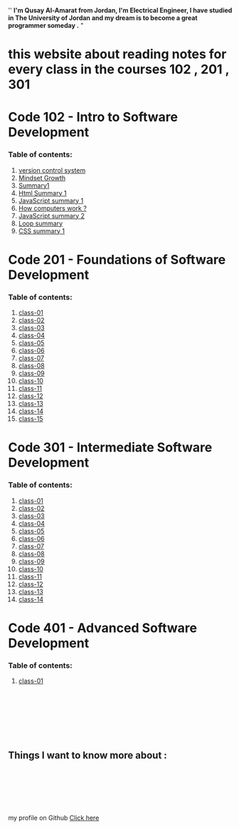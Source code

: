 
''  **I'm Qusay Al-Amarat from Jordan, I'm Electrical Engineer,
I have studied in The University of Jordan 
and my dream is to become a great programmer someday .** "

# this website about reading notes for every class in the courses 102 , 201 , 301



# Code 102 - Intro to Software Development

### Table of contents:
1. [version control system](https://qusay114.github.io/reading-notes/VCS)
2. [Mindset Growth](https://qusay114.github.io/reading-notes/Mindset_Growth)
3. [Summary1](https://qusay114.github.io/reading-notes/summary)
4. [Html Summary 1](https://qusay114.github.io/reading-notes/Html_Sum)
5. [JavaScript summary 1](https://qusay114.github.io/reading-notes/JS_summary1)
6. [How computers work ?](https://qusay114.github.io/reading-notes/Computers)
7. [JavaScript summary 2](https://qusay114.github.io/reading-notes/JS_summary2)
8. [Loop summary](https://qusay114.github.io/reading-notes/loop_summary)
9. [CSS summary 1](https://qusay114.github.io/reading-notes/CSS_Summary1)


# Code 201 - Foundations of Software Development

### Table of contents:
1. [class-01](https://qusay114.github.io/reading-notes/class-01)
2. [class-02](https://qusay114.github.io/reading-notes/class-02)
3. [class-03](https://qusay114.github.io/reading-notes/class-03)
4. [class-04](https://qusay114.github.io/reading-notes/class-04)
5. [class-05](https://qusay114.github.io/reading-notes/class-05)
6. [class-06](https://qusay114.github.io/reading-notes/class-06)
7. [class-07](https://qusay114.github.io/reading-notes/class-07)
8. [class-08](https://qusay114.github.io/reading-notes/class-08)
9. [class-09](https://qusay114.github.io/reading-notes/class-09)
10. [class-10](https://qusay114.github.io/reading-notes/class-10)
11. [class-11](https://qusay114.github.io/reading-notes/class-11)
12. [class-12](https://qusay114.github.io/reading-notes/class-12)
13. [class-13](https://qusay114.github.io/reading-notes/class-13)
14. [class-14](https://qusay114.github.io/reading-notes/class-14)
15. [class-15](https://qusay114.github.io/reading-notes/class-15)


# Code 301 - Intermediate Software Development

### Table of contents:
1. [class-01](https://qusay114.github.io/reading-notes/course-301_Notes/class-01)
2. [class-02](https://qusay114.github.io/reading-notes/course-301_Notes/class-02)
3. [class-03](https://qusay114.github.io/reading-notes/course-301_Notes/class-03)
4. [class-04](https://qusay114.github.io/reading-notes/course-301_Notes/class-04)
5. [class-05](https://qusay114.github.io/reading-notes/course-301_Notes/class-05)
6. [class-06](https://qusay114.github.io/reading-notes/course-301_Notes/class-06)
7. [class-07](https://qusay114.github.io/reading-notes/course-301_Notes/class-07)
8. [class-08](https://qusay114.github.io/reading-notes/course-301_Notes/class-08)
9. [class-09](https://qusay114.github.io/reading-notes/course-301_Notes/class-09)
10. [class-10](https://qusay114.github.io/reading-notes/course-301_Notes/class-10)
11. [class-11](https://qusay114.github.io/reading-notes/course-301_Notes/class-11)
12. [class-12](https://qusay114.github.io/reading-notes/course-301_Notes/class-12)
13. [class-13](https://qusay114.github.io/reading-notes/course-301_Notes/class-13)
14. [class-14](https://qusay114.github.io/reading-notes/course-301_Notes/class-14)



# Code 401 - Advanced Software Development

### Table of contents:
1. [class-01](https://qusay114.github.io/reading-notes/course-401_Notes/class-01)
 


<br><br><br><br><br><br>
## Things I want to know more about :

<br><br><br><br><br><br>
my profile on Github [Click here](https://github.com/Qusay114)
